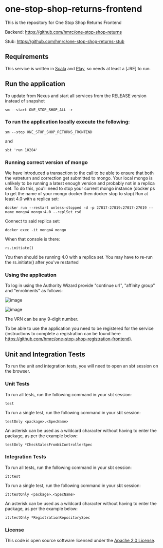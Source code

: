 
# one-stop-shop-returns-frontend

This is the repository for One Stop Shop Returns Frontend

Backend: https://github.com/hmrc/one-stop-shop-returns

Stub: https://github.com/hmrc/one-stop-shop-returns-stub

Requirements
------------

This service is written in [Scala](http://www.scala-lang.org/) and [Play](http://playframework.com/), so needs at least a [JRE] to run.

## Run the application

To update from Nexus and start all services from the RELEASE version instead of snapshot
```
sm --start ONE_STOP_SHOP_ALL -r
```

### To run the application locally execute the following:
```
sm --stop ONE_STOP_SHOP_RETURNS_FRONTEND
```
and 
```
sbt 'run 10204'
```

### Running correct version of mongo
We have introduced a transaction to the call to be able to ensure that both the vatreturn and correction get submitted to mongo.
Your local mongo is unlikely to be running a latest enough version and probably not in a replica set.
To do this, you'll need to stop your current mongo instance (docker ps to get the name of your mongo docker then docker stop <name> to stop)
Run at least 4.0 with a replica set:
```  
docker run --restart unless-stopped -d -p 27017-27019:27017-27019 --name mongo4 mongo:4.0 --replSet rs0
```
Connect to said replica set:
```
docker exec -it mongo4 mongo
```
When that console is there:
```
rs.initiate()
```
You then should be running 4.0 with a replica set. You may have to re-run the rs.initiate() after you've restarted


### Using the application
To log in using the Authority Wizard provide "continue url", "affinity group" and "enrolments" as follows:

![image](https://user-images.githubusercontent.com/48218839/145842535-6209b43e-483b-4874-b53d-364c9b121f14.png)

![image](https://user-images.githubusercontent.com/48218839/145842926-c318cb10-70c3-4186-a839-b1928c8e2625.png)

The VRN can be any 9-digit number.
  
To be able to use the application you need to be registered for the service (instructions to complete a registration can be found here https://github.com/hmrc/one-stop-shop-registration-frontend).

Unit and Integration Tests
------------

To run the unit and integration tests, you will need to open an sbt session on the browser.

### Unit Tests

To run all tests, run the following command in your sbt session:
```
test
```

To run a single test, run the following command in your sbt session:
```
testOnly <package>.<SpecName>
```

An asterisk can be used as a wildcard character without having to enter the package, as per the example below:
```
testOnly *CheckSalesFromNiControllerSpec
```

### Integration Tests

To run all tests, run the following command in your sbt session:
```
it:test
```

To run a single test, run the following command in your sbt session:
```
it:testOnly <package>.<SpecName>
```

An asterisk can be used as a wildcard character without having to enter the package, as per the example below:
```
it:testOnly *RegistrationRepositorySpec
```

### License

This code is open source software licensed under the [Apache 2.0 License]("http://www.apache.org/licenses/LICENSE-2.0.html").
